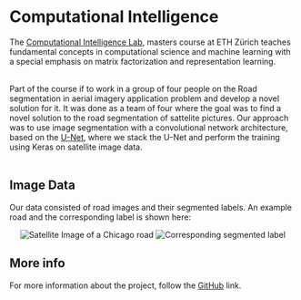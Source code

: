 # Computational Intelligence

The [Computational Intelligence Lab](https://www.vorlesungen.ethz.ch//Vorlesungsverzeichnis/lerneinheit.view?lerneinheitId=127561&semkez=2019S&ansicht=KATALOGDATEN&lang=en), masters course at ETH Zürich teaches fundamental concepts in computational science and machine learning with a special emphasis on matrix factorization and representation learning.
<br/><br/>

Part of the course if to work in a group of four people on the Road segmentation in aerial imagery application problem and develop a novel solution for it.
It was done as a team of four where the goal was to find a novel solution to the road segmentation of sattelite pictures. Our approach was to use image segmentation with a convolutional network architecture, based on the [U-Net](https://lmb.informatik.uni-freiburg.de/people/ronneber/u-net/), where we stack the U-Net and perform the training using Keras on satellite image data.
<br/><br/>

## Image Data

Our data consisted of road images and their segmented labels. An example road and the corresponding label is shown here:

<!-- ![alt text](../images/chicago108.png "Satellite Image of a Chicago road") ![alt text](../images/label108.png "Corresponding segmented label") -->

<p align="center">
  <img src="../images/chicago108.png" alt="Satellite Image of a Chicago road"/>
  <img src="../images/label108.png" alt="Corresponding segmented label"/>
</p>

## More info

For more information about the project, follow the [GitHub](https://github.com/laurinpaech/segme-net) link.
